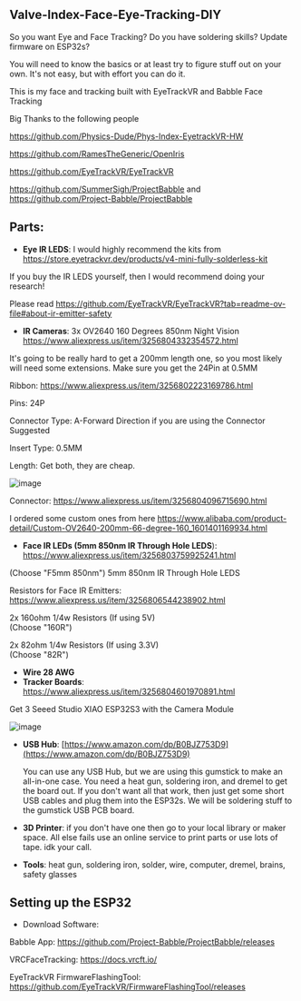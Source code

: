 ## Valve-Index-Face-Eye-Tracking-DIY

So you want Eye and Face Tracking? Do you have soldering skills? Update firmware on ESP32s?

You will need to know the basics or at least try to figure stuff out on your own. It's not easy, but with effort you can do it.

This is my face and tracking built with EyeTrackVR and Babble Face Tracking

Big Thanks to the following people

https://github.com/Physics-Dude/Phys-Index-EyetrackVR-HW

https://github.com/RamesTheGeneric/OpenIris

https://github.com/EyeTrackVR/EyeTrackVR

https://github.com/SummerSigh/ProjectBabble and https://github.com/Project-Babble/ProjectBabble

## **Parts:**

*   **Eye IR LEDS**: I would highly recommend the kits from https://store.eyetrackvr.dev/products/v4-mini-fully-solderless-kit

If you buy the IR LEDS yourself, then I would recommend doing your research!

Please read https://github.com/EyeTrackVR/EyeTrackVR?tab=readme-ov-file#about-ir-emitter-safety

*   **IR Cameras**: 3x OV2640 160 Degrees 850nm Night Vision https://www.aliexpress.us/item/3256804332354572.html

It's going to be really hard to get a 200mm length one, so you most likely will need some extensions. Make sure you get the 24Pin at 0.5MM

Ribbon: https://www.aliexpress.us/item/3256802223169786.html

Pins: 24P

Connector Type: A-Forward Direction if you are using the Connector Suggested

Insert Type: 0.5MM

Length: Get both, they are cheap.

![image](https://github.com/user-attachments/assets/59980211-8a0f-42b4-a15f-da6dbc2a162d)


Connector: https://www.aliexpress.us/item/3256804096715690.html

I ordered some custom ones from here https://www.alibaba.com/product-detail/Custom-OV2640-200mm-66-degree-160_1601401169934.html

*   **Face IR LEDs (5mm 850nm IR Through Hole LEDS**): https://www.aliexpress.us/item/3256803759925241.html

(Choose "F5mm 850nm") 5mm 850nm IR Through Hole LEDS

Resistors for Face IR Emitters: https://www.aliexpress.us/item/3256806544238902.html

2x 160ohm 1/4w Resistors (If using 5V)  
(Choose "160R")

2x 82ohm 1/4w Resistors (If using 3.3V)  
(Choose "82R")

*   **Wire 28 AWG**
*   **Tracker Boards**: https://www.aliexpress.us/item/3256804601970891.html

Get 3 Seeed Studio XIAO ESP32S3 with the Camera Module

![image](https://github.com/user-attachments/assets/cc51ce85-b8ad-46c3-86c3-22354182edf3)

*   **USB Hub**: [https://www.amazon.com/dp/B0BJZ753D9](https://www.amazon.com/dp/B0BJZ753D9)
    
    You can use any USB Hub, but we are using this gumstick to make an all-in-one case. You need a heat gun, soldering iron, and dremel to get the board out. If you don't want all that work, then just get some short USB cables and plug them into the ESP32s. We will be soldering stuff to the gumstick USB PCB board. 
    
*   **3D Printer**: if you don't have one then go to your local library or maker space. All else fails use an online service to print parts or use lots of tape. idk your call. 

*   **Tools**: heat gun, soldering iron, solder, wire, computer, dremel, brains, safety glasses

## **Setting up the ESP32**

* Download Software: 
  
Babble App: https://github.com/Project-Babble/ProjectBabble/releases

VRCFaceTracking: https://docs.vrcft.io/

EyeTrackVR FirmwareFlashingTool: https://github.com/EyeTrackVR/FirmwareFlashingTool/releases


